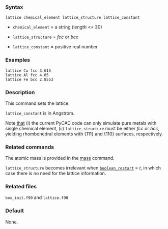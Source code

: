
### Syntax

	lattice chemical_element lattice_structure lattice_constant

* `chemical_element` = a string (length <= 30)

* `lattice_structure` = _fcc_ or _bcc_

* `lattice_constant` = positive real number

### Examples

	lattice Cu fcc 3.615
	lattice Al fcc 4.05
	lattice Fe bcc 2.8553

### Description

This command sets the lattice.

`lattice_constant` is in Angstrom.

Note [that](../chapter-1/pycac-features.md) (i) the current PyCAC code can only simulate pure metals with single chemical element, (ii) `lattice_structure` must be either _fcc_ or _bcc_, yielding rhombohedral elements with {111} and {110} surfaces, respectively.

### Related commands

The atomic mass is provided in the [mass](mass.md) command.

`lattice_structure` becomes irrelevant when [`boolean_restart`](restart.md) = _t_, in which case there is no need for the lattice information.

### Related files

`box_init.f90` and `lattice.f90`

### Default

None.
